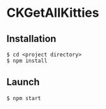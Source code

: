 # CKGetAllKitties

## Installation
    $ cd <project directory>
    $ npm install

## Launch
    $ npm start
